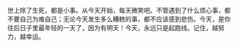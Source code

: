 世上除了生死，都是小事。从今天开始，每天微笑吧。不管遇到了什么烦心事，都不要自己为难自己；无论今天发生多么糟糕的事，都不应该感到悲伤。今天，是你往后日子里最年轻的一天了，因为有明天！今天，永远只是起跑线。记住，越努力，越幸运。
